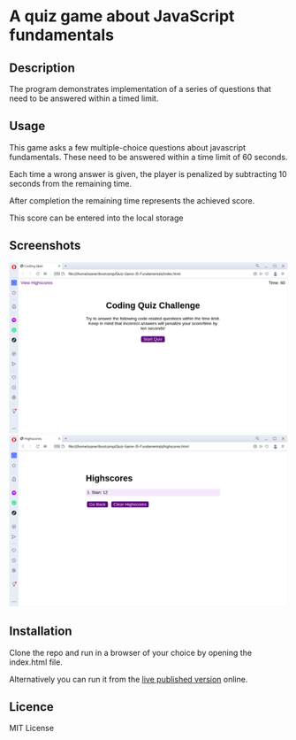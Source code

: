 # A quiz game about JavaScript fundamentals

## Description
The program demonstrates implementation of a series of questions that need to be answered within a timed limit.


## Usage
This game asks a few multiple-choice questions about javascript fundamentals. These need to be answered within a time limit of 60 seconds.

Each time a wrong answer is given, the player is penalized by subtracting 10 seconds from the remaining time.

After completion the remaining time represents the achieved score.

This score can be entered into the local storage

## Screenshots
![Alt text](assets/img/Coding_Quiz_screenshot-1.png?raw=true "Launch screen")
![Alt text](assets/img/Coding_Quiz_screenshot-2.png?raw=true "Highscores screen")


## Installation

Clone the repo and run in a browser of your choice by opening the index.html file.

Alternatively you can run it from the [live published version](https://github.com/stansaner/Quiz-Game-JS-Fundamentals) online.

## Licence

MIT License
